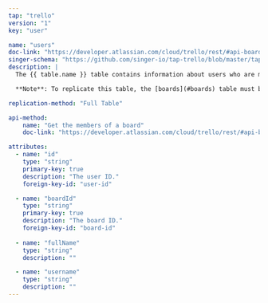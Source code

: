```yaml
---
tap: "trello"
version: "1"
key: "user"

name: "users"
doc-link: "https://developer.atlassian.com/cloud/trello/rest/#api-boards-id-members-get"
singer-schema: "https://github.com/singer-io/tap-trello/blob/master/tap_trello/schemas/users.json"
description: |
  The {{ table.name }} table contains information about users who are members of boards that the user who authorized the connection is also a member of.

  **Note**: To replicate this table, the [boards](#boards) table must be set to replicate.

replication-method: "Full Table"

api-method:
    name: "Get the members of a board"
    doc-link: "https://developer.atlassian.com/cloud/trello/rest/#api-boards-id-members-get"

attributes:
  - name: "id"
    type: "string"
    primary-key: true
    description: "The user ID."
    foreign-key-id: "user-id"

  - name: "boardId"
    type: "string"
    primary-key: true
    description: "The board ID."
    foreign-key-id: "board-id"
    
  - name: "fullName"
    type: "string"
    description: ""

  - name: "username"
    type: "string"
    description: ""
---
```

